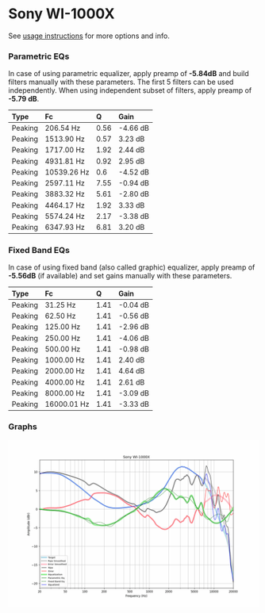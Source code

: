 # Sony WI-1000X
See [usage instructions](https://github.com/jaakkopasanen/AutoEq#usage) for more options and info.

### Parametric EQs
In case of using parametric equalizer, apply preamp of **-5.84dB** and build filters manually
with these parameters. The first 5 filters can be used independently.
When using independent subset of filters, apply preamp of **-5.79 dB**.

| Type    | Fc          |    Q | Gain     |
|:--------|:------------|:-----|:---------|
| Peaking | 206.54 Hz   | 0.56 | -4.66 dB |
| Peaking | 1513.90 Hz  | 0.57 | 3.23 dB  |
| Peaking | 1717.00 Hz  | 1.92 | 2.44 dB  |
| Peaking | 4931.81 Hz  | 0.92 | 2.95 dB  |
| Peaking | 10539.26 Hz | 0.6  | -4.52 dB |
| Peaking | 2597.11 Hz  | 7.55 | -0.94 dB |
| Peaking | 3883.32 Hz  | 5.61 | -2.80 dB |
| Peaking | 4464.17 Hz  | 1.92 | 3.33 dB  |
| Peaking | 5574.24 Hz  | 2.17 | -3.38 dB |
| Peaking | 6347.93 Hz  | 6.81 | 3.20 dB  |

### Fixed Band EQs
In case of using fixed band (also called graphic) equalizer, apply preamp of **-5.56dB**
(if available) and set gains manually with these parameters.

| Type    | Fc          |    Q | Gain     |
|:--------|:------------|:-----|:---------|
| Peaking | 31.25 Hz    | 1.41 | -0.04 dB |
| Peaking | 62.50 Hz    | 1.41 | -0.56 dB |
| Peaking | 125.00 Hz   | 1.41 | -2.96 dB |
| Peaking | 250.00 Hz   | 1.41 | -4.06 dB |
| Peaking | 500.00 Hz   | 1.41 | -0.98 dB |
| Peaking | 1000.00 Hz  | 1.41 | 2.40 dB  |
| Peaking | 2000.00 Hz  | 1.41 | 4.64 dB  |
| Peaking | 4000.00 Hz  | 1.41 | 2.61 dB  |
| Peaking | 8000.00 Hz  | 1.41 | -3.09 dB |
| Peaking | 16000.01 Hz | 1.41 | -3.33 dB |

### Graphs
![](./Sony%20WI-1000X.png)